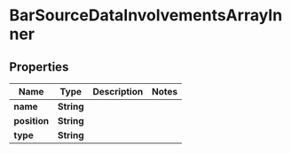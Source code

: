 

# BarSourceDataInvolvementsArrayInner


## Properties

| Name | Type | Description | Notes |
|------------ | ------------- | ------------- | -------------|
|**name** | **String** |  |  |
|**position** | **String** |  |  |
|**type** | **String** |  |  |



